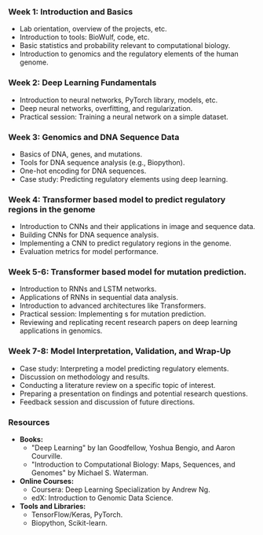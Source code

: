 ### Week 1: Introduction and Basics
- Lab orientation, overview of the projects, etc.
- Introduction to tools: BioWulf, code, etc.
- Basic statistics and probability relevant to computational biology.
- Introduction to genomics and the regulatory elements of the human genome.

### Week 2: Deep Learning Fundamentals
- Introduction to neural networks, PyTorch library, models, etc.
- Deep neural networks, overfitting, and regularization.
- Practical session: Training a neural network on a simple dataset.

### Week 3: Genomics and DNA Sequence Data
- Basics of DNA, genes, and mutations.
- Tools for DNA sequence analysis (e.g., Biopython).
- One-hot encoding for DNA sequences.
- Case study: Predicting regulatory elements using deep learning.

### Week 4: Transformer based model to predict regulatory regions in the genome

   - Introduction to CNNs and their applications in image and sequence data.
   - Building CNNs for DNA sequence analysis.
   - Implementing a CNN to predict regulatory regions in the genome.
   - Evaluation metrics for model performance.

### Week 5-6: Transformer based model for mutation prediction.
- Introduction to RNNs and LSTM networks.
- Applications of RNNs in sequential data analysis.
 - Introduction to advanced architectures like Transformers.
 - Practical session: Implementing s for mutation prediction.
 - Reviewing and replicating recent research papers on deep learning applications in genomics.
 

### Week 7-8: Model Interpretation, Validation, and Wrap-Up
 - Case study: Interpreting a model predicting regulatory elements.
 - Discussion on methodology and results.
 - Conducting a literature review on a specific topic of interest.
 - Preparing a presentation on findings and potential research questions.
- Feedback session and discussion of future directions.

### Resources

- **Books:**
    - "Deep Learning" by Ian Goodfellow, Yoshua Bengio, and Aaron Courville.
    - "Introduction to Computational Biology: Maps, Sequences, and Genomes" by Michael S. Waterman.
- **Online Courses:**
    - Coursera: Deep Learning Specialization by Andrew Ng.
    - edX: Introduction to Genomic Data Science.
- **Tools and Libraries:**
    - TensorFlow/Keras, PyTorch.
    - Biopython, Scikit-learn.
